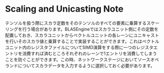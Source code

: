 # Scaling and Unicasting Note

テンソルを扱う際にスカラ定数をそのテンソルのすべての要素に乗算するスケーリングを行う場合があります。BLASEngineではスカラユニット側にその定数を配置しておき、スカラユニットからベクトルユニットの各レーンにユニキャストを行いそのスカラ値と乗算することで実装することができます。これはベクトルユニット内のレジスタファイルについてSIMD演算をする際に一つのレジスタエントリを消費すれば済むところそれぞれのレーンで1エントリを消費してしまうことを防ぐことができます。この時、ネットワークステージにおいてソースオペランドについてスカラデータを入力するように選択しておく必要があります。
